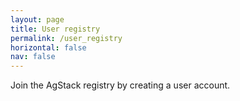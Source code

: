 ```yaml
---
layout: page
title: User registry
permalink: /user_registry
horizontal: false
nav: false
---
```


Join the AgStack registry by creating a user account. 
